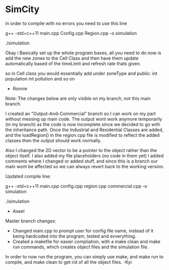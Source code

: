 # SimCity

in order to compile with no errors you need to use this line

g++ -std=c++11 main.cpp Config.cpp Region.cpp -o simulation

./simulation


Okay i Basically set up the whole program bases, all you need to do now is add the new zones to the Cell Class and then have
them update automatically based of the timeLimit and refresh rate thats given. 

so in Cell class you would essentially add under zoneType and public:
int population
int pollution 
and so on

- Ronnie

Note: The changes below are only visible on my branch, not this main branch.

I created an "Output-And-Commercial" branch so I can work on my part without messing up main code.
The output wont work anymore temporarily (in my branch) as the code is now incomplete since we decided to go with the inheritance path. Once the Industrial and Residential Classes are added, and the loadRegion() in the region.cpp file is modified to reflect the added classes then the output should work normally.

Also I changed the 2D vector to be a pointer to the object rather than the object itself. I also added my file placeholders (no code in them yet)
I added comments where I changed or added stuff, and since this is a branch our main wont be affected so we can always revert back to the working version. 

Updated compile line:

g++ -std=c++11 main.cpp config.cpp region.cpp commercial.cpp -o simulation

./simulation

- Aseel

Master branch changes:
- Changed main.cpp to prompt user for config file name, instead of it being hardcoded into the program, tested and evverything.
- Created a makefile for easier compliation, with a make clean and make run commands, which creates object files and the simulation file. 

In order to now run the program, you can simply use make, and make run to compile, and make clean to get rid of all the object files.
-Kyi 
